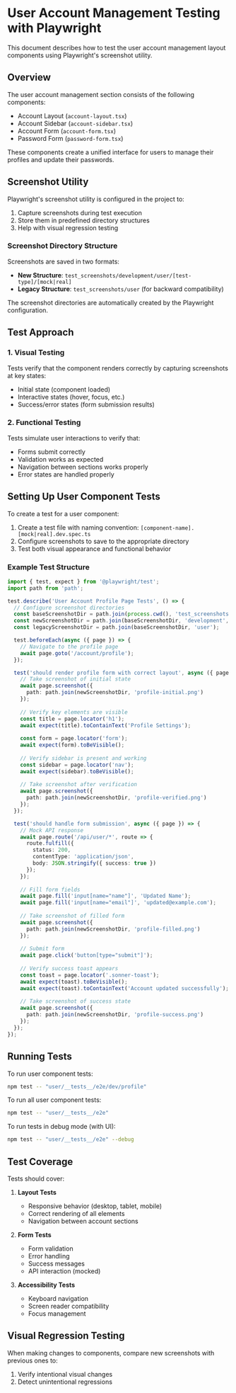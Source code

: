 # User Account Management Testing with Playwright

This document describes how to test the user account management layout components using Playwright's screenshot utility.

## Overview

The user account management section consists of the following components:
- Account Layout (`account-layout.tsx`)
- Account Sidebar (`account-sidebar.tsx`)
- Account Form (`account-form.tsx`)
- Password Form (`password-form.tsx`)

These components create a unified interface for users to manage their profiles and update their passwords.

## Screenshot Utility

Playwright's screenshot utility is configured in the project to:
1. Capture screenshots during test execution
2. Store them in predefined directory structures
3. Help with visual regression testing

### Screenshot Directory Structure

Screenshots are saved in two formats:
- **New Structure**: `test_screenshots/development/user/[test-type]/[mock|real]`
- **Legacy Structure**: `test_screenshots/user` (for backward compatibility)

The screenshot directories are automatically created by the Playwright configuration.

## Test Approach

### 1. Visual Testing
Tests verify that the component renders correctly by capturing screenshots at key states:
- Initial state (component loaded)
- Interactive states (hover, focus, etc.)
- Success/error states (form submission results)

### 2. Functional Testing
Tests simulate user interactions to verify that:
- Forms submit correctly
- Validation works as expected
- Navigation between sections works properly
- Error states are handled properly

## Setting Up User Component Tests

To create a test for a user component:

1. Create a test file with naming convention: `[component-name].[mock|real].dev.spec.ts`
2. Configure screenshots to save to the appropriate directory
3. Test both visual appearance and functional behavior

### Example Test Structure

```typescript
import { test, expect } from '@playwright/test';
import path from 'path';

test.describe('User Account Profile Page Tests', () => {
  // Configure screenshot directories
  const baseScreenshotDir = path.join(process.cwd(), 'test_screenshots');
  const newScreenshotDir = path.join(baseScreenshotDir, 'development', 'user', 'profile', 'mock');
  const legacyScreenshotDir = path.join(baseScreenshotDir, 'user');

  test.beforeEach(async ({ page }) => {
    // Navigate to the profile page
    await page.goto('/account/profile');
  });

  test('should render profile form with correct layout', async ({ page }) => {
    // Take screenshot of initial state
    await page.screenshot({ 
      path: path.join(newScreenshotDir, 'profile-initial.png') 
    });
    
    // Verify key elements are visible
    const title = page.locator('h1');
    await expect(title).toContainText('Profile Settings');
    
    const form = page.locator('form');
    await expect(form).toBeVisible();
    
    // Verify sidebar is present and working
    const sidebar = page.locator('nav');
    await expect(sidebar).toBeVisible();
    
    // Take screenshot after verification
    await page.screenshot({ 
      path: path.join(newScreenshotDir, 'profile-verified.png')
    });
  });

  test('should handle form submission', async ({ page }) => {
    // Mock API response
    await page.route('/api/user/*', route => {
      route.fulfill({
        status: 200,
        contentType: 'application/json',
        body: JSON.stringify({ success: true })
      });
    });
    
    // Fill form fields
    await page.fill('input[name="name"]', 'Updated Name');
    await page.fill('input[name="email"]', 'updated@example.com');
    
    // Take screenshot of filled form
    await page.screenshot({ 
      path: path.join(newScreenshotDir, 'profile-filled.png')
    });
    
    // Submit form
    await page.click('button[type="submit"]');
    
    // Verify success toast appears
    const toast = page.locator('.sonner-toast');
    await expect(toast).toBeVisible();
    await expect(toast).toContainText('Account updated successfully');
    
    // Take screenshot of success state
    await page.screenshot({ 
      path: path.join(newScreenshotDir, 'profile-success.png')
    });
  });
});
```

## Running Tests

To run user component tests:

```bash
npm test -- "user/__tests__/e2e/dev/profile"
```

To run all user component tests:

```bash
npm test -- "user/__tests__/e2e"
```

To run tests in debug mode (with UI):

```bash
npm test -- "user/__tests__/e2e" --debug
```

## Test Coverage

Tests should cover:

1. **Layout Tests**
   - Responsive behavior (desktop, tablet, mobile)
   - Correct rendering of all elements
   - Navigation between account sections

2. **Form Tests**
   - Form validation
   - Error handling
   - Success messages
   - API interaction (mocked)

3. **Accessibility Tests**
   - Keyboard navigation
   - Screen reader compatibility
   - Focus management

## Visual Regression Testing

When making changes to components, compare new screenshots with previous ones to:
1. Verify intentional visual changes
2. Detect unintentional regressions 